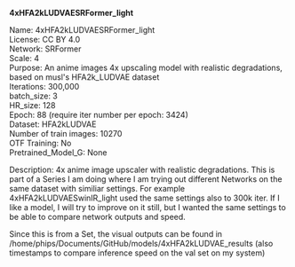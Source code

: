**4xHFA2kLUDVAESRFormer_light**

Name: 4xHFA2kLUDVAESRFormer_light  
License: CC BY 4.0  
Network: SRFormer  
Scale: 4  
Purpose: An anime images 4x upscaling model with realistic degradations, based on musl's HFA2k_LUDVAE dataset   
Iterations: 300,000  
batch_size: 3  
HR_size: 128  
Epoch: 88 (require iter number per epoch: 3424)  
Dataset: HFA2kLUDVAE  
Number of train images: 10270  
OTF Training: No  
Pretrained_Model_G: None  

Description: 4x anime image upscaler with realistic degradations. This is part of a Series I am doing where I am trying out different Networks on the same dataset with similiar settings. For example 4xHFA2kLUDVAESwinIR_light used the same settings also to 300k iter. If I like a model, I will try to improve on it still, but I wanted the same settings to be able to compare network outputs and speed.

Since this is from a Set, the visual outputs can be found in /home/phips/Documents/GitHub/models/4xHFA2kLUDVAE_results (also timestamps to compare inference speed on the val set on my system)
